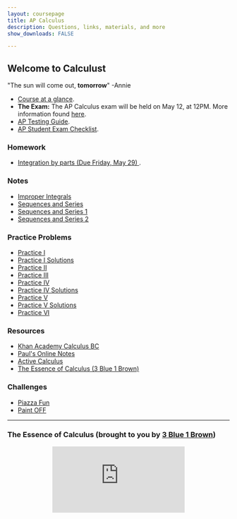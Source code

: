 ```yaml
---
layout: coursepage
title: AP Calculus
description: Questions, links, materials, and more 
show_downloads: FALSE

---
```


## Welcome to Calculust 
"The sun will come out, **tomorrow**" -Annie

* <a href="https://MerrickMath.github.io/Calculus/CalcTopics.pdf"> Course at a glance</a>.
* **The Exam:** The AP Calculus exam will be held on May 12, at 12PM. More information found <a href="https://MerrickMath.github.io/Calculus/exam2020.pdf"> here</a>.
* <a href="https://MerrickMath.github.io/Calculus/testguide.pdf"> AP Testing Guide</a>.
* <a href="https://MerrickMath.github.io/Calculus/examchecklist.pdf"> AP Student Exam Checklist</a>.

### Homework 
* <a href="https://MerrickMath.github.io/Calculus/Notes/IBP.pdf"> Integration by parts (Due Friday, May 29) </a>.

### Notes 
* <a href="https://MerrickMath.github.io/Calculus/Notes/ImproperIntegrals.pdf"> Improper Integrals </a>
* <a href="https://MerrickMath.github.io/Calculus/Notes/Sequences%20and%20series%20.pdf"> Sequences and Series </a>
* <a href="https://MerrickMath.github.io/Calculus/Notes/Sequences%20and%20Series%201.pdf"> Sequences and Series 1 </a>
* <a href="https://MerrickMath.github.io/Calculus/Notes/Sequences%20and%20series%202.pdf"> Sequences and Series 2 </a>

### Practice Problems 
* <a href="https://MerrickMath.github.io/Calculus/Notes/practice1.pdf"> Practice I </a>
* <a href="https://MerrickMath.github.io/Calculus/Notes/Practice1solution.pdf"> Practice I Solutions </a>
* <a href="https://MerrickMath.github.io/Calculus/Notes/practice2.pdf"> Practice II </a>
* <a href="https://MerrickMath.github.io/Calculus/Notes/practice3.pdf"> Practice III </a>
* <a href="https://MerrickMath.github.io/Calculus/Notes/Practice4.pdf"> Practice IV </a>
* <a href="https://MerrickMath.github.io/Calculus/Notes/Practice4solution.pdf"> Practice IV Solutions </a>
* <a href="https://MerrickMath.github.io/Calculus/Notes/Practice5.pdf"> Practice V </a>
* <a href="https://MerrickMath.github.io/Calculus/Notes/Practice5solution.pdf"> Practice V Solutions </a>
* <a href="https://MerrickMath.github.io/Calculus/Notes/Practice6.pdf"> Practice VI </a>

### Resources 
* <a href="https://www.khanacademy.org/math/ap-calculus-bc"> Khan Academy Calculus BC </a>
* <a href="http://tutorial.math.lamar.edu"> Paul's Online Notes </a>
* <a href="https://activecalculus.org/single/frontmatter.html"> Active Calculus </a>
* <a href="https://www.youtube.com/watch?v=WUvTyaaNkzM"> The Essence of Calculus (3 Blue 1 Brown) </a>

### Challenges 
* <a href="https://MerrickMath.github.io/Calculus/Projects/PiazzaFun.pdf"> Piazza Fun </a>
* <a href="https://MerrickMath.github.io/Calculus/Projects/Paintoff.pdf"> Paint OFF </a>

---

### The Essence of Calculus (brought to you by <a href="https://www.youtube.com/channel/UCYO_jab_esuFRV4b17AJtAw"> 3 Blue 1 Brown</a>)
<p align="center"> 
  <iframe src="https://www.youtube.com/embed/WUvTyaaNkzM" frameborder="0" allow="accelerometer; autoplay; encrypted-media; gyroscope; picture-in-picture" allowfullscreen class="vid"></iframe> </p>
